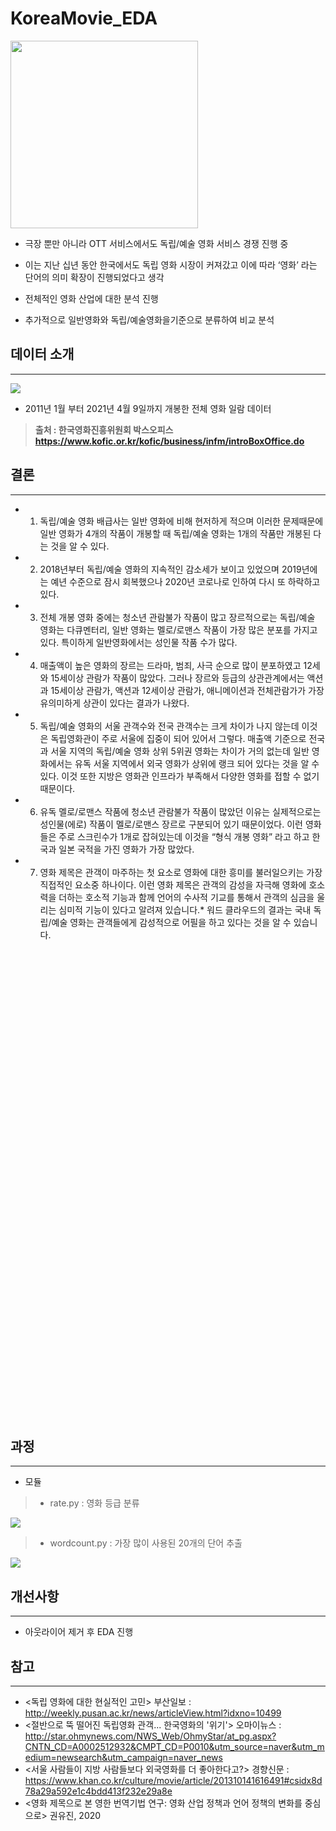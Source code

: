# KoreaMovie_EDA

<img src ='https://postfiles.pstatic.net/MjAyMTA0MjBfMjY2/MDAxNjE4OTE2OTgwMTI3.-gONCwJ7vU1OHudwPJDTAg4VAGq8VzkdoENmuan2rXgg.yUD9Xtxp8FaJbsjNf63gPAphyRutRq0RP0KXXwa71x8g.JPEG.greatsol98/KakaoTalk_Photo_2021-04-18-19-56-22.jpeg?type=w966' width='300' >

- 극장 뿐만 아니라 OTT 서비스에서도 독립/예술 영화 서비스 경쟁 진행 중
- 이는 지난 십년 동안 한국에서도 독립 영화 시장이 커져갔고 이에 따라 ‘영화’ 라는 단어의 의미 확장이 진행되었다고 생각

- 전체적인 영화 산업에 대한 분석 진행 
- 추가적으로 일반영화와 독립/예술영화을기준으로 분류하여 비교 분석


## 데이터 소개
* * *

<img src = 'https://postfiles.pstatic.net/MjAyMTA0MjBfMjcg/MDAxNjE4OTI1MzM1NDQ5.1ycZuuuOgnXxm3xfIgNEObKuHgBdWb_JYLYlTBz_HKMg.hFEzo5R39BQ37r6C5w8VLVGcHn8kMJgPhjHjodPtrQEg.PNG.greatsol98/%EC%8A%A4%ED%81%AC%EB%A6%B0%EC%83%B7_2021-04-18_%EC%98%A4%ED%9B%84_8.01.22.png?type=w966'>

- 2011년 1월 부터 2021년 4월 9일까지 개봉한 전체 영화 일람 데이터 

> **출처 : 한국영화진흥위원회 박스오피스 https://www.kofic.or.kr/kofic/business/infm/introBoxOffice.do**

## 결론
----

- 1. 독립/예술 영화 배급사는 일반 영화에 비해 현저하게 적으며 이러한 문제때문에 일반 영화가 4개의 작품이 개봉할 때 독립/예술 영화는 1개의 작품만 개봉된 다는 것을 알 수 있다.
- 2.	2018년부터 독립/예술 영화의 지속적인 감소세가 보이고 있었으며 2019년에는 예년 수준으로 잠시 회복했으나 2020년 코로나로 인하여 다시 또 하락하고 있다.
- 3.	전체 개봉 영화 중에는 청소년 관람불가 작품이 많고 장르적으로는 독립/예술 영화는 다큐멘터리, 일반 영화는 멜로/로맨스 작품이 가장 많은 분포를 가지고 있다. 특이하게 일반영화에서는 성인물 작품 수가 많다. 
- 4.	매출액이 높은 영화의 장르는 드라마, 범죄, 사극 순으로 많이 분포하였고 12세와 15세이상 관람가 작품이 많았다. 그러나 장르와 등급의 상관관계에서는 액션과 15세이상 관람가, 액션과 12세이상 관람가, 애니메이션과 전체관람가가 가장 유의미하게 상관이 있다는 결과가 나왔다. 
- 5.	독립/예술 영화의 서울 관객수와 전국 관객수는 크게 차이가 나지 않는데 이것은 독립영화관이 주로 서울에 집중이 되어 있어서 그렇다. 매출액 기준으로 전국과 서울 지역의 독립/예술 영화 상위 5위권 영화는 차이가 거의 없는데 일반 영화에서는 유독 서울 지역에서 외국 영화가 상위에 랭크 되어 있다는 것을 알 수 있다. 이것 또한 지방은 영화관 인프라가 부족해서 다양한 영화를 접할 수 없기 때문이다.
- 6.	유독 멜로/로맨스 작품에 청소년 관람불가 작품이 많았던 이유는 실제적으로는 성인물(에로) 작품이 멜로/로맨스 장르로 구분되어 있기 때문이었다. 이런 영화들은 주로 스크린수가 1개로 잡혀있는데 이것을 “형식 개봉 영화” 라고 하고 한국과 일본 국적을 가진 영화가 가장 많았다. 
- 7.	영화 제목은 관객이 마주하는 첫 요소로 영화에 대한 흥미를 불러일으키는 가장 직접적인 요소중 하나이다. 이런 영화 제목은 관객의 감성을 자극해 영화에 호소력을 더하는 호소적 기능과 함께 언어의 수사적 기교를 통해서 관객의 심금을 울리는 심미적 기능이 있다고 알려져 있습니다.* 워드 클라우드의 결과는 국내 독립/예술 영화는 관객들에게 감성적으로 어필을 하고 있다는 것을 알 수 있습니다.

<!DOCTYPE html>
<html>
<head>
    <meta charset="UTF-8">
    <title>Awesome-pyecharts</title>
            <script type="text/javascript" src="https://assets.pyecharts.org/assets/echarts.min.js"></script>

</head>
<body>
    <div id="fcfa1fd551944cabb9ce125095db97ae" class="chart-container" style="width:1350px; height:750px;"></div>
    <script>
        var chart_fcfa1fd551944cabb9ce125095db97ae = echarts.init(
            document.getElementById('fcfa1fd551944cabb9ce125095db97ae'), 'white', {renderer: 'canvas'});
        var option_fcfa1fd551944cabb9ce125095db97ae = {
    "animation": true,
    "animationThreshold": 2000,
    "animationDuration": 1000,
    "animationEasing": "cubicOut",
    "animationDelay": 0,
    "animationDurationUpdate": 300,
    "animationEasingUpdate": "cubicOut",
    "animationDelayUpdate": 0,
    "color": [
        "#802200",
        "#B33000",
        "#FF4500",
        "#FAA327",
        "#9ECB3C",
        "#6DBC49",
        "#37B44E",
        "#14ADCF",
        "#209AC9",
        "#1E91CA"
    ],
    "series": [
        {
            "type": "pie",
            "clockwise": true,
            "data": [
                {
                    "name": "\uc77c\ubcf8",
                    "value": 48.0
                },
                {
                    "name": "\ud55c\uad6d",
                    "value": 23.61
                },
                {
                    "name": "\ubbf8\uad6d",
                    "value": 15.15
                },
                {
                    "name": "\uc601\uad6d",
                    "value": 1.82
                },
                {
                    "name": "\ud504\ub791\uc2a4",
                    "value": 1.77
                },
                {
                    "name": "\uc911\uad6d",
                    "value": 1.18
                },
                {
                    "name": "\uce90\ub098\ub2e4",
                    "value": 1.07
                },
                {
                    "name": "\ud64d\ucf69",
                    "value": 0.97
                },
                {
                    "name": "\ub3c5\uc77c",
                    "value": 0.86
                },
                {
                    "name": "\ub7ec\uc2dc\uc544",
                    "value": 0.62
                }
            ],
            "radius": [
                "20%",
                "95%"
            ],
            "center": [
                "30%",
                "60%"
            ],
            "roseType": "area",
            "label": {
                "show": true,
                "position": "inside",
                "margin": 8,
                "fontSize": 12,
                "fontStyle": "italic",
                "fontWeight": "bold",
                "fontFamily": "Century",
                "formatter": "{b}:{c}%"
            },
            "rippleEffect": {
                "show": true,
                "brushType": "stroke",
                "scale": 2.5,
                "period": 4
            }
        }
    ],
    "legend": [
        {
            "data": [
                "\uc77c\ubcf8",
                "\ud55c\uad6d",
                "\ubbf8\uad6d",
                "\uc601\uad6d",
                "\ud504\ub791\uc2a4",
                "\uc911\uad6d",
                "\uce90\ub098\ub2e4",
                "\ud64d\ucf69",
                "\ub3c5\uc77c",
                "\ub7ec\uc2dc\uc544"
            ],
            "selected": {},
            "show": false,
            "padding": 5,
            "itemGap": 10,
            "itemWidth": 25,
            "itemHeight": 14
        }
    ],
    "tooltip": {
        "show": true,
        "trigger": "item",
        "triggerOn": "mousemove|click",
        "axisPointer": {
            "type": "line"
        },
        "showContent": true,
        "alwaysShowContent": false,
        "showDelay": 0,
        "hideDelay": 100,
        "textStyle": {
            "fontSize": 14
        },
        "borderWidth": 0,
        "padding": 5
    },
    "title": [
        {
            "text": "\uc2a4\ud06c\ub9b0\uc218 1\uac1c\uc778 \uc601\ud654\uc758 \uad6d\uc801 \ubd84\ud3ec",
            "padding": 5,
            "itemGap": 10
        }
    ],
    "toolbox": {
        "show": true,
        "orient": "horizontal",
        "itemSize": 15,
        "itemGap": 10,
        "left": "80%",
        "feature": {
            "saveAsImage": {
                "type": "png",
                "backgroundColor": "auto",
                "connectedBackgroundColor": "#fff",
                "show": true,
                "title": "\u4fdd\u5b58\u4e3a\u56fe\u7247",
                "pixelRatio": 1
            },
            "restore": {
                "show": true,
                "title": "\u8fd8\u539f"
            },
            "dataView": {
                "show": true,
                "title": "\u6570\u636e\u89c6\u56fe",
                "readOnly": false,
                "lang": [
                    "\u6570\u636e\u89c6\u56fe",
                    "\u5173\u95ed",
                    "\u5237\u65b0"
                ],
                "backgroundColor": "#fff",
                "textareaColor": "#fff",
                "textareaBorderColor": "#333",
                "textColor": "#000",
                "buttonColor": "#c23531",
                "buttonTextColor": "#fff"
            },
            "dataZoom": {
                "show": true,
                "title": {
                    "zoom": "\u533a\u57df\u7f29\u653e",
                    "back": "\u533a\u57df\u7f29\u653e\u8fd8\u539f"
                },
                "icon": {},
                "xAxisIndex": false,
                "yAxisIndex": false,
                "filterMode": "filter"
            },
            "magicType": {
                "show": true,
                "type": [
                    "line",
                    "bar",
                    "stack",
                    "tiled"
                ],
                "title": {
                    "line": "\u5207\u6362\u4e3a\u6298\u7ebf\u56fe",
                    "bar": "\u5207\u6362\u4e3a\u67f1\u72b6\u56fe",
                    "stack": "\u5207\u6362\u4e3a\u5806\u53e0",
                    "tiled": "\u5207\u6362\u4e3a\u5e73\u94fa"
                },
                "icon": {}
            },
            "brush": {
                "icon": {},
                "title": {
                    "rect": "\u77e9\u5f62\u9009\u62e9",
                    "polygon": "\u5708\u9009",
                    "lineX": "\u6a2a\u5411\u9009\u62e9",
                    "lineY": "\u7eb5\u5411\u9009\u62e9",
                    "keep": "\u4fdd\u6301\u9009\u62e9",
                    "clear": "\u6e05\u9664\u9009\u62e9"
                }
            }
        }
    }
};
        chart_fcfa1fd551944cabb9ce125095db97ae.setOption(option_fcfa1fd551944cabb9ce125095db97ae);
    </script>
</body>
</html>


## 과정
----
- 모듈
> - rate.py : 영화 등급 분류

<img src ='https://postfiles.pstatic.net/MjAyMTA0MjBfNTcg/MDAxNjE4OTI2Mjc2NDk4.CPVi8k_VRC_K296mTCFMcKwAMhext4GEvAlRdU3htrYg.NwslRAo0A0qvIY95SXM2K8sStzjlSEgyOveNnJH2qwsg.PNG.greatsol98/rate.png?type=w966'>

> - wordcount.py : 가장 많이 사용된 20개의 단어 추출

<img src = 'https://postfiles.pstatic.net/MjAyMTA0MjBfNzMg/MDAxNjE4OTI2Mjc2MjEy.jWPEqqvz9mkC03BdX4e4MGq6EWhqJOeYXHYjK-cVWUcg.1drQ_DQny32hBPFGb4Xq0xQBbGmKKbQwXP0KyTHr13Eg.PNG.greatsol98/wordcount.png?type=w966'>

## 개선사항
----
- 아웃라이어 제거 후 EDA 진행


## 참고
----

- <독립 영화에 대한 현실적인 고민> 부산일보 : http://weekly.pusan.ac.kr/news/articleView.html?idxno=10499
- <절반으로 뚝 떨어진 독립영화 관객... 한국영화의 '위기'> 오마이뉴스 : http://star.ohmynews.com/NWS_Web/OhmyStar/at_pg.aspx?CNTN_CD=A0002512932&CMPT_CD=P0010&utm_source=naver&utm_medium=newsearch&utm_campaign=naver_news
- <서울 사람들이 지방 사람들보다 외국영화를 더 좋아한다고?> 경향신문 : https://www.khan.co.kr/culture/movie/article/201310141616491#csidx8d78a29a592e1c4bdd413f232e29a8e
- <영화 제목으로 본 영한 번역기법 연구: 영화 산업 정책과 언어 정책의 변화를 중심으로> 권유진, 2020